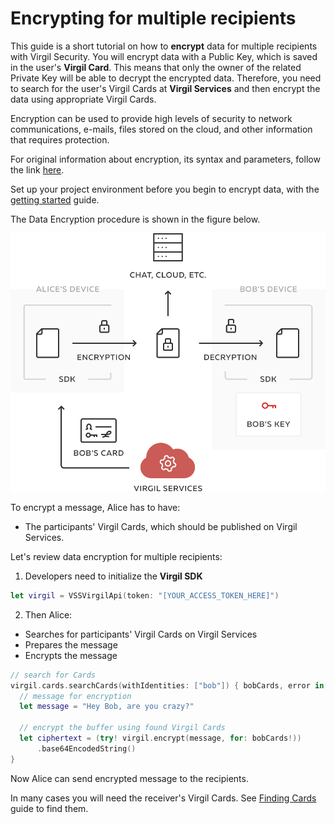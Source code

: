 # Encrypting for multiple recipients

This guide is a short tutorial on how to **encrypt** data for multiple recipients with Virgil Security. You will encrypt data with a Public Key, which is saved in the user's **Virgil Card**. This means that only the owner of the related Private Key will be able to decrypt the encrypted data. Therefore, you need to search for the user's Virgil Cards at **Virgil Services** and then encrypt the data using appropriate Virgil Cards.

Encryption can be used to provide high levels of security to network communications, e-mails, files stored on the cloud, and other information that requires protection.

For original information about encryption, its syntax and parameters, follow the link [here](https://github.com/VirgilSecurity/virgil/blob/wiki/wiki/glossary.md#encryption).

Set up your project environment before you begin to encrypt data, with the [getting started](/docs/swift/guides/configuration/client.md) guide.

The Data Encryption procedure is shown in the figure below.

![Virgil Encryption Intro](/docs/swift/img/Encryption_introduction.png "Data encryption")


To encrypt a message, Alice has to have:
 - The participants' Virgil Cards, which should be published on Virgil Services.

Let's review data encryption for multiple recipients:

1. Developers need to initialize the **Virgil SDK**

```swift
let virgil = VSSVirgilApi(token: "[YOUR_ACCESS_TOKEN_HERE]")
```

2. Then Alice:


  -  Searches for participants' Virgil Cards on Virgil Services
  -  Prepares the message
  -  Encrypts the message

  ```swift
  // search for Cards
  virgil.cards.searchCards(withIdentities: ["bob"]) { bobCards, error in
  	// message for encryption
  	let message = "Hey Bob, are you crazy?"

  	// encrypt the buffer using found Virgil Cards
  	let ciphertext = (try! virgil.encrypt(message, for: bobCards!))
  		.base64EncodedString()
  }
  ```

Now Alice can send encrypted message to the recipients.

In many cases you will need the receiver's Virgil Cards. See [Finding Cards](/docs/swift/guides/virgil-card/finding-card.md) guide to find them.
